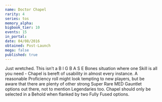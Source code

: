 ```yaml
---
name: Doctor Chapel
rarity: 4
series: tos
memory_alpha:
bigbook_tier: 10
events: 15
in_portal:
date: 04/08/2016
obtained: Post-Launch
mega: false
published: true
---
```


Just wretched. This isn’t a B I G B A S E Bones situation where one Skill is all you need - Chapel is bereft of usability in almost every instance. A reasonable Proficiency roll might look tempting to new players, but be aware that there are plenty of other strong Super Rare MED Gauntlet options out there, not to mention Legendaries too. Chapel should only be selected in a Behold when flanked by two Fully Fused options.
